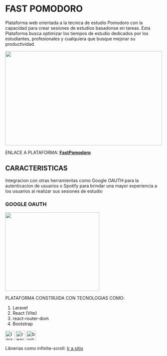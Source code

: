 # **FAST POMODORO**
Plataforma web orientada a la tecnica de estudio Pomodoro con la capacidad para crear sesiones de estudios basadonse en tareas.
Esta Plataforma busca optimizar los tiempos de estudio dedicados por los estudiantes, profesionales y cualquiera que busque mejorar su productividad.

<img width="500" height="300" src="public/img/Previsualización/FastPomodoroWelcome.JPG"/>

ENLACE A PLATAFORMA: 
<a href="https://fastpomodoro-production.up.railway.app/">
    <strong> FastPomodoro</strong>
</a>

## CARACTERISTICAS
Integracion con otras herramientas como Google OAUTH para la autenticacion de usuarios o Spotify para brindar una mayor experiencia a los usuarios al realizar sus sesiones de estudio
### GOOGLE OAUTH
<img width="300" height="250" src="public/img/Previsualización/FastPomodoroLogin.JPG"/>

PLATAFORMA CONSTRUIDA CON TECNOLOGIAS COMO: <br/>

1. Laravel
2. React (Vite)
3. react-router-dom
4. Bootstrap

<span>
    <img width="30" height="30" src="https://img.icons8.com/fluency/48/laravel.png" alt="laravel"/> 
    <img width="30" height="30" src="https://img.icons8.com/office/40/react.png" alt="react"/>
    <img width="30" height="30" src="https://img.icons8.com/color/48/bootstrap--v2.png" alt="bootstrap--v2"/>
</span> 

Librerias como infinite-scroll: <a href="https://github.com/ankeetmaini/react-infinite-scroll-component" target="_blank">Ir a sitio</a>





